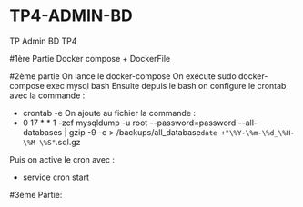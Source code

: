 # TP4-ADMIN-BD
TP Admin BD
TP4

#1ère Partie
Docker compose + DockerFile

#2ème partie
On lance le docker-compose
On exécute sudo docker-compose exec mysql bash
Ensuite depuis le bash on configure le crontab avec la commande :
* crontab -e
On ajoute au fichier la commande : 
* 0 17 * * 1 -zcf mysqldump -u root --password=password --all-databases | gzip -9 -c > /backups/all_database`date +"\%Y-\%m-\%d_\%H-\%M-\%S"`.sql.gz

Puis on active le cron avec :
* service cron start

#3ème Partie:

